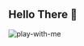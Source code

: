 ## Hello There 👋

![play-with-me](https://user-images.githubusercontent.com/72730682/128785033-634cb3f1-8285-4188-8c9d-e2de8c2f7a27.gif)
